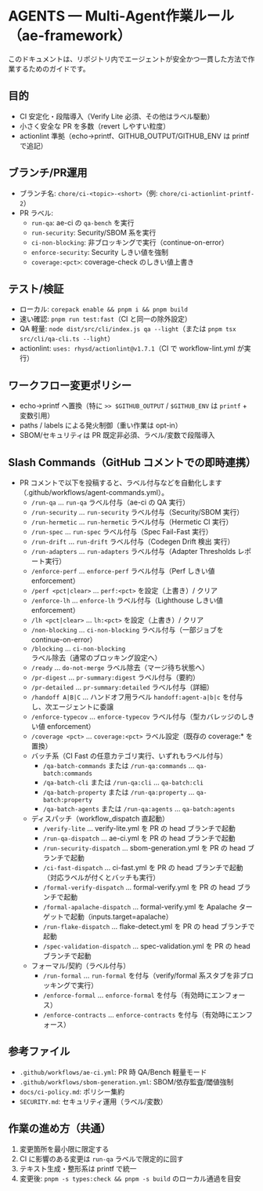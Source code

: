 # AGENTS — Multi‑Agent作業ルール（ae-framework）

このドキュメントは、リポジトリ内でエージェントが安全かつ一貫した方法で作業するためのガイドです。

## 目的
- CI 安定化・段階導入（Verify Lite 必須、その他はラベル駆動）
- 小さく安全な PR を多数（revert しやすい粒度）
- actionlint 準拠（echo→printf、GITHUB_OUTPUT/GITHUB_ENV は printf で追記）

## ブランチ/PR運用
- ブランチ名: `chore/ci-<topic>-<short>`（例: `chore/ci-actionlint-printf-2`）
- PR ラベル:
  - `run-qa`: ae-ci の `qa-bench` を実行
  - `run-security`: Security/SBOM 系を実行
  - `ci-non-blocking`: 非ブロッキングで実行（continue-on-error）
  - `enforce-security`: Security しきい値を強制
  - `coverage:<pct>`: coverage-check のしきい値上書き

## テスト/検証
- ローカル: `corepack enable && pnpm i && pnpm build`
- 速い確認: `pnpm run test:fast`（CI と同一の除外設定）
- QA 軽量: `node dist/src/cli/index.js qa --light`（または `pnpm tsx src/cli/qa-cli.ts --light`）
- actionlint: `uses: rhysd/actionlint@v1.7.1`（CI で workflow-lint.yml が実行）

## ワークフロー変更ポリシー
- echo→printf へ置換（特に `>> $GITHUB_OUTPUT` / `$GITHUB_ENV` は `printf` + 変数引用）
- paths / labels による発火制御（重い作業は opt-in）
- SBOM/セキュリティは PR 既定非必須、ラベル/変数で段階導入

## Slash Commands（GitHub コメントでの即時連携）
- PR コメントで以下を投稿すると、ラベル付与などを自動化します（.github/workflows/agent-commands.yml）。
  - `/run-qa` … `run-qa` ラベル付与（ae-ci の QA 実行）
  - `/run-security` … `run-security` ラベル付与（Security/SBOM 実行）
  - `/run-hermetic` … `run-hermetic` ラベル付与（Hermetic CI 実行）
  - `/run-spec` … `run-spec` ラベル付与（Spec Fail-Fast 実行）
  - `/run-drift` … `run-drift` ラベル付与（Codegen Drift 検出 実行）
  - `/run-adapters` … `run-adapters` ラベル付与（Adapter Thresholds レポート実行）
  - `/enforce-perf` … `enforce-perf` ラベル付与（Perf しきい値 enforcement）
  - `/perf <pct|clear>` … `perf:<pct>` を設定（上書き）/ クリア
  - `/enforce-lh` … `enforce-lh` ラベル付与（Lighthouse しきい値 enforcement）
  - `/lh <pct|clear>` … `lh:<pct>` を設定（上書き）/ クリア
  - `/non-blocking` … `ci-non-blocking` ラベル付与（一部ジョブを continue-on-error）
  - `/blocking` … `ci-non-blocking` ラベル除去（通常のブロッキング設定へ）
  - `/ready` … `do-not-merge` ラベル除去（マージ待ち状態へ）
  - `/pr-digest` … `pr-summary:digest` ラベル付与（要約）
  - `/pr-detailed` … `pr-summary:detailed` ラベル付与（詳細）
  - `/handoff A|B|C` … ハンドオフ用ラベル `handoff:agent-a|b|c` を付与し、次エージェントに委譲
  - `/enforce-typecov` … `enforce-typecov` ラベル付与（型カバレッジのしきい値 enforcement）
  - `/coverage <pct>` … `coverage:<pct>` ラベル設定（既存の coverage:* を置換）
  - バッチ系（CI Fast の任意カテゴリ実行、いずれもラベル付与）
    - `/qa-batch-commands` または `/run-qa:commands` … `qa-batch:commands`
    - `/qa-batch-cli` または `/run-qa:cli` … `qa-batch:cli`
    - `/qa-batch-property` または `/run-qa:property` … `qa-batch:property`
    - `/qa-batch-agents` または `/run-qa:agents` … `qa-batch:agents`
  - ディスパッチ（workflow_dispatch 直起動）
    - `/verify-lite` … verify-lite.yml を PR の head ブランチで起動
    - `/run-qa-dispatch` … ae-ci.yml を PR の head ブランチで起動
    - `/run-security-dispatch` … sbom-generation.yml を PR の head ブランチで起動
    - `/ci-fast-dispatch` … ci-fast.yml を PR の head ブランチで起動（対応ラベルが付くとバッチも実行）
    - `/formal-verify-dispatch` … formal-verify.yml を PR の head ブランチで起動
    - `/formal-apalache-dispatch` … formal-verify.yml を Apalache ターゲットで起動（inputs.target=apalache）
    - `/run-flake-dispatch` … flake-detect.yml を PR の head ブランチで起動
    - `/spec-validation-dispatch` … spec-validation.yml を PR の head ブランチで起動
  - フォーマル/契約（ラベル付与）
    - `/run-formal` … `run-formal` を付与（verify/formal 系スタブを非ブロッキングで実行）
    - `/enforce-formal` … `enforce-formal` を付与（有効時にエンフォース）
    - `/enforce-contracts` … `enforce-contracts` を付与（有効時にエンフォース）

## 参考ファイル
- `.github/workflows/ae-ci.yml`: PR 時 QA/Bench 軽量モード
- `.github/workflows/sbom-generation.yml`: SBOM/依存監査/閾値強制
- `docs/ci-policy.md`: ポリシー集約
- `SECURITY.md`: セキュリティ運用（ラベル/変数）

## 作業の進め方（共通）
1) 変更箇所を最小限に限定する
2) CI に影響のある変更は `run-qa` ラベルで限定的に回す
3) テキスト生成・整形系は printf で統一
4) 変更後: `pnpm -s types:check && pnpm -s build` のローカル通過を目安
